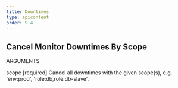 ```yaml
---
title: Downtimes
type: apicontent
order: 9.4
---
```


## Cancel Monitor Downtimes By Scope
ARGUMENTS

scope [required]
Cancel all downtimes with the given scope(s), e.g. 'env:prod', 'role:db,role:db-slave'.